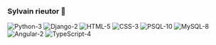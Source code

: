 
### Sylvain rieutor 👋
![Python-3](https://img.shields.io/badge/Python-3-blue.svg)
![Django-2](https://img.shields.io/badge/Django-2-blue.svg)
![HTML-5](https://img.shields.io/badge/HTML-5-orange.svg)
![CSS-3](https://img.shields.io/badge/CSS-3-orange.svg)
![PSQL-10](https://img.shields.io/badge/Postgres-10-yellow.svg)
![MySQL-8](https://img.shields.io/badge/MySQL-8-yellow.svg)
![Angular-2](https://img.shields.io/badge/Angular-2-red.svg)
![TypeScript-4](https://img.shields.io/badge/TypeScript-4-red.svg)
<!--
**sylrie/sylrie** is a ✨ _special_ ✨ repository because its `README.md` (this file) appears on your GitHub profile.

Here are some ideas to get you started:

- 🔭 I’m currently working on ...
- 🌱 I’m currently learning ...
- 👯 I’m looking to collaborate on ...
- 🤔 I’m looking for help with ...
- 💬 Ask me about ...
- 📫 How to reach me: ...
- 😄 Pronouns: ...
- ⚡ Fun fact: ...
-->
